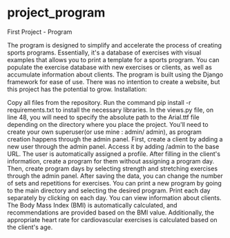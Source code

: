 # project_program
First Project - Program

The program is designed to simplify and accelerate the process of creating sports programs. Essentially, it's a database of exercises with visual examples that allows you to print a template for a sports program. You can populate the exercise database with new exercises or clients, as well as accumulate information about clients. The program is built using the Django framework for ease of use. There was no intention to create a website, but this project has the potential to grow.
Installation:

Copy all files from the repository.
Run the command pip install -r requirements.txt to install the necessary libraries.
In the views.py file, on line 48, you will need to specify the absolute path to the Arial.ttf file depending on the directory where you place the project.
You'll need to create your own superuser(or use mine : admin/ admin), as program creation happens through the admin panel. First, create a client by adding a new user through the admin panel. Access it by adding /admin to the base URL. The user is automatically assigned a profile.
After filling in the client's information, create a program for them without assigning a program day. Then, create program days by selecting strength and stretching exercises through the admin panel.
After saving the data, you can change the number of sets and repetitions for exercises. You can print a new program by going to the main directory and selecting the desired program. Print each day separately by clicking on each day.
You can view information about clients. The Body Mass Index (BMI) is automatically calculated, and recommendations are provided based on the BMI value. Additionally, the appropriate heart rate for cardiovascular exercises is calculated based on the client's age.
